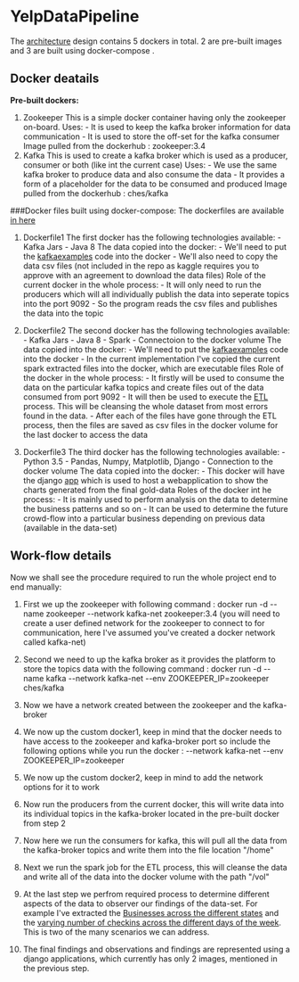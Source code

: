 # YelpDataPipeline
The [architecture](https://github.com/reachprajwal/YelpDataPipeline/blob/master/architecturalDesign.jpg) design contains 5 dockers in total. 2 are pre-built images and 3 are built using docker-compose .

## Docker deatails
**Pre-built dockers:**

1. Zookeeper
        This is a simple docker container having only the zookeeper on-board.
            Uses:
                - It is used to keep the kafka broker information for data communication
                - It is used to store the off-set for the kafka consumer
            Image pulled from the dockerhub : zookeeper:3.4
2. Kafka 
        This is used to create a kafka broker which is used as a producer, consumer or both (like int the current case)
            Uses:
                - We use the same kafka broker to produce data and also consume the data
                - It provides a form of a placeholder for the data to be consumed and produced
            Image pulled from the dockerhub : ches/kafka


###Docker files built using docker-compose:
The dockerfiles are available [in here](https://github.com/reachprajwal/YelpDataPipeline/tree/master/Dockerfiles)

1. Dockerfile1
        The first docker has the following technologies available:
            - Kafka Jars
            - Java 8
        The data copied into the docker:
            - We'll need to put the [kafkaexamples](https://github.com/reachprajwal/YelpDataPipeline/tree/master/kafkaexamples) code into the docker
            - We'll also need to copy the data csv files (not included in the repo as kaggle requires you to approve with an agreement to download the data files)
        Role of the current docker in the whole process:
            - It will only need to run the producers which will all individually publish the data into seperate topics into the port 9092
            - So the program reads the csv files and publishes the data into the topic 
            
2. Dockerfile2
        The second docker has the following technologies available:
            - Kafka Jars
            - Java 8
            - Spark
            - Connectoion to the docker volume
        The data copied into the docker:
            - We'll need to put the [kafkaexamples](https://github.com/reachprajwal/YelpDataPipeline/tree/master/kafkaexamples) code into the docker
            - In the current implementation I've copied the current spark extracted files into the docker, which are executable files
        Role of the docker in the whole process:
            - It firstly will be used to consume the data on the particular kafka topics and create files out of the data consumed from port 9092
            - It will then be used to execute the [ETL](https://github.com/reachprajwal/YelpDataPipeline/blob/master/src/main/scala/yelpETL/yelpETL.scala) process. This will be cleansing the whole dataset from most errors found in the data.
            - After each of the files have gone through the ETL process, then the files are saved as csv files in the docker volume for the last docker to access the data
            
3. Dockerfile3
        The third docker has the following technologies available:
            - Python 3.5
            - Pandas, Numpy, Matplotlib, Django
            - Connection to the docker volume
        The data copied into the docker:
            - This docker will have the django [app](https://github.com/reachprajwal/YelpDataPipeline/tree/master/yelpApp) which is used to host a webapplication to show the charts generated from the final gold-data
        Roles of the docker int he process:
            - It is mainly used to perform analysis on the data to determine the business patterns and so on
            - It can be used to determine the future crowd-flow into a particular business depending on previous data (available in the data-set)
            
## Work-flow details
Now we shall see the procedure required to run the whole project end to end manually:

1. First we up the zookeeper with following command : docker run -d --name zookeeper --network kafka-net zookeeper:3.4 (you will need to create a user defined network for the zookeeper to connect to for communication, here I've assumed you've created a docker network called kafka-net)

2. Second we need to up the kafka broker as it provides the platform to store the topics data with the following command : docker run -d --name kafka --network kafka-net --env ZOOKEEPER_IP=zookeeper ches/kafka

3. Now we have a network created between the zookeeper and the kafka-broker 

4. We now up the custom docker1, keep in mind that the docker needs to have access to the zookeeper and kafka-broker port so include the following options while you run the docker : --network kafka-net --env ZOOKEEPER_IP=zookeeper
    
5. We now up the custom docker2, keep in mind to add the network options for it to work

6. Now run the producers from the current docker, this will write data into its individual topics in the kafka-broker located in the pre-built docker from step 2

7. Now here we run the consumers for kafka, this will pull all the data from the kafka-broker topics and write them into the file location "/home"

8. Next we run the spark job for the ETL process, this will cleanse the data and write all of the data into the docker volume with the path "/vol"

9. At the last step we perfrom required process to determine different aspects of the data to observer our findings of the data-set. For example I've extracted the [Businesses across the different states](https://github.com/reachprajwal/YelpDataPipeline/blob/master/yelpApp/charts/media/businesses.png) and the [varying number of checkins across the different days of the week](https://github.com/reachprajwal/YelpDataPipeline/blob/master/yelpApp/charts/media/checkings.png). This is two of the many scenarios we can address.

10. The final findings and observations and findings are represented using a django applications, which currently has only 2 images, mentioned in the previous step.
